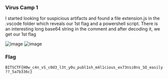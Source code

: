 ### Virus Camp 1
I started looking for suspicious artifacts  and found a file extension.js in the .vscode folder which reveals our 1st flag and a powershell script. There is an interesting long base64 string in the comment and after decoding it, we get our 1st flag <br>

![image](https://github.com/user-attachments/assets/e1cd1570-2cbe-4fbf-81d1-5a9a06efaf0c)
![image](https://github.com/user-attachments/assets/a5ebf95c-daf2-4b40-9a59-a291242d5284)

 ### Flag
 `BITSCTF{H0w_c4n_vS_c0d3_l3t_y0u_publ1sh_m4l1cious_ex73nsi0ns_SO_easily??_5a7b336c}`
